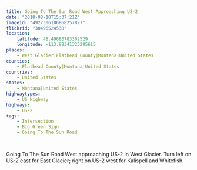 ```yaml
---
title: Going To The Sun Road West Approaching US-2
date: "2018-08-10T15:37:21Z"
imageid: "4927306106868257827"
flickrid: "30496524538"
location:
    latitude: 48.49680783302529
    longitude: -113.98341323295615
places:
    - West Glacier|Flathead County|Montana|United States
counties:
    - Flathead County|Montana|United States
countries:
    - United States
states:
    - Montana|United States
highwaytypes:
    - US Highway
highways:
    - US-2
tags:
    - Intersection
    - Big Green Sign
    - Going To The Sun Road

---
```

Going To The Sun Road West approaching US-2 in West Glacier.  Turn left on US-2 east for East Glacier; right on US-2 west for Kalispell and Whitefish.